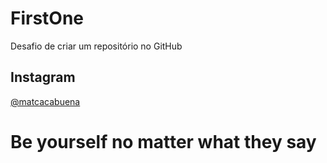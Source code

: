 # FirstOne
Desafio de criar um repositório no GitHub


## Instagram
[@matcacabuena](https://www.instagram.com/matcacabuena)
# Be yourself no matter what they say
